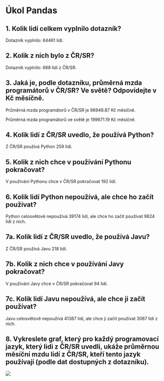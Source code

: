 # Úkol Pandas

## 1. Kolik lidí celkem vyplnilo dotazník?

Dotazník vyplnilo: 64461 lidí.

## 2. Kolik z nich bylo z ČR/SR?

Dotazník vyplnilo: 688 lidí z ČR/SR.

## 3. Jaká je, podle dotazníku, průměrná mzda programátorů v ČR/SR? Ve světě? Odpovídejte v Kč měsíčně.

Průměrná mzda programátorů v ČR/SR je 96948.87 Kč měsíčně.

Průměrná mzda programátorů ve světě je 199671.19 Kč měsíčně.

## 4. Kolik lidí z ČR/SR uvedlo, že používá Python?

Z ČR/SR používá Python 259 lidí.

## 5. Kolik z nich chce v používání Pythonu pokračovat?

V používání Pythonu chce v ČR/SR pokračovat 192 lidí.

## 6. Kolik lidí Python nepoužívá, ale chce ho začít používat?

Python celosvětově nepoužívá 39174 lidí, ale chce ho začít používat 9824 lidí z nich.

## 7a. Kolik lidí z ČR/SR uvedlo, že používá Javu?

Z ČR/SR používá Javu 218 lidí.

## 7b. Kolik z nich chce v používání Javy pokračovat?

V používání Javy chce v ČR/SR pokračovat 94 lidí.

## 7c. Kolik lidí Javu nepoužívá, ale chce ji začít používat?

Javu celosvětově nepoužívá 41387 lidí, ale chce ji začít používat 3087 lidí z nich.

## 8. Vykreslete graf, který pro každý programovací jazyk, který lidi z ČR/SR uvedli, ukáže průměrnou měsíční mzdu lidí z ČR/SR, kteří tento jazyk používají (podle dat dostupných z dotazníku).

![](https://i.imgur.com/yKlhCnh.png)
